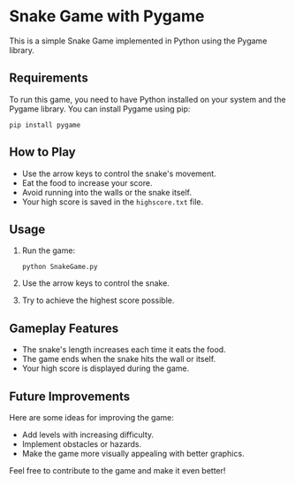 # Snake Game with Pygame

This is a simple Snake Game implemented in Python using the Pygame library.

## Requirements

To run this game, you need to have Python installed on your system and the Pygame library. You can install Pygame using pip:

```shell
pip install pygame
```

## How to Play

- Use the arrow keys to control the snake's movement.
- Eat the food to increase your score.
- Avoid running into the walls or the snake itself.
- Your high score is saved in the `highscore.txt` file.

## Usage

1. Run the game:

   ```shell
   python SnakeGame.py
   ```

2. Use the arrow keys to control the snake.

3. Try to achieve the highest score possible.

## Gameplay Features

- The snake's length increases each time it eats the food.
- The game ends when the snake hits the wall or itself.
- Your high score is displayed during the game.

## Future Improvements

Here are some ideas for improving the game:

- Add levels with increasing difficulty.
- Implement obstacles or hazards.
- Make the game more visually appealing with better graphics.

Feel free to contribute to the game and make it even better!

